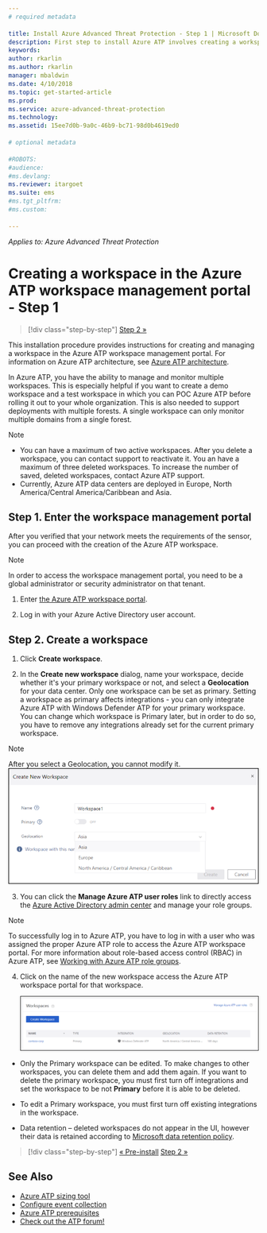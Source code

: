 ```yaml
---
# required metadata

title: Install Azure Advanced Threat Protection - Step 1 | Microsoft Docs
description: First step to install Azure ATP involves creating a workspace for your Azure ATP deployment.
keywords:
author: rkarlin
ms.author: rkarlin
manager: mbaldwin
ms.date: 4/10/2018
ms.topic: get-started-article
ms.prod:
ms.service: azure-advanced-threat-protection
ms.technology:
ms.assetid: 15ee7d0b-9a0c-46b9-bc71-98d0b4619ed0

# optional metadata

#ROBOTS:
#audience:
#ms.devlang:
ms.reviewer: itargoet
ms.suite: ems
#ms.tgt_pltfrm:
#ms.custom:

---
```


*Applies to: Azure Advanced Threat Protection*


# Creating a workspace in the Azure ATP workspace management portal - Step 1

>[!div class="step-by-step"]
[Step 2 »](install-atp-step2.md)

This installation procedure provides instructions for creating and managing a workspace in the Azure ATP workspace management portal. For information on Azure ATP architecture, see [Azure ATP architecture](atp-architecture.md).

In Azure ATP, you have the ability to manage and monitor multiple workspaces. This is especially helpful if you want to create a demo workspace and a test workspace in which you can POC Azure ATP before rolling it out to your whole organization. This is also needed to support deployments with multiple forests. A single workspace can only monitor multiple domains from a single forest. 

> [!NOTE]
> - You can have a maximum of two active workspaces. After you delete a workspace, you can contact support to reactivate it. You an have a maximum of three deleted workspaces. To increase the number of saved, deleted workspaces, contact Azure ATP support.
> - Currently, Azure ATP data centers are deployed in Europe, North America/Central America/Caribbean and Asia.

## Step 1. Enter the workspace management portal

After you verified that your network meets the requirements of the sensor, you can proceed with the creation of the Azure ATP workspace.

> [!NOTE]
>In order to access the workspace management portal, you need to be a global administrator or security administrator on that tenant.


1.  Enter [the Azure ATP workspace portal](https://portal.atp.azure.com).

2.  Log in with your Azure Active Directory user account.

## Step 2. Create a workspace

1. Click **Create workspace**.

2. In the **Create new workspace** dialog, name your workspace, decide whether it's your primary workspace or not, and select a **Geolocation** for your data center. Only one workspace can be set as primary. Setting a workspace as primary affects integrations - you can only integrate Azure ATP with Windows Defender ATP for your primary workspace. You can change which workspace is Primary later, but in order to do so, you have to remove any integrations already set for the current primary workspace.
 > [!NOTE]
 > After you select a Geolocation, you cannot modify it.
    ![Azure ATP workspace](media/create-workspace.png)

3. You can click the **Manage Azure ATP user roles** link to directly access the [Azure Active Directory admin center](https://docs.microsoft.com/azure/active-directory/active-directory-assign-admin-roles-azure-portal) and manage your role groups.

 > [!NOTE]
 > To successfully log in to Azure ATP, you have to log in with a user who was assigned the proper Azure ATP role to access the Azure ATP workspace portal. For more information about role-based access control (RBAC) in Azure ATP, see [Working with Azure ATP role groups](atp-role-groups.md).

4. Click on the name of the new workspace access the Azure ATP workspace portal for that workspace.

    ![Azure ATP workspaces](media/atp-workspaces.png)

- Only the Primary workspace can be edited. To make changes to other workspaces, you can delete them and add them again. If you want to delete the primary workspace, you must first turn off integrations and set the workspace to be not **Primary** before it is able to be deleted.
- To edit a Primary workspace, you must first turn off existing integrations in the workspace.

- Data retention – deleted workspaces do not appear in the UI, however their data is retained according to [Microsoft data retention policy](https://www.microsoft.com/trustcenter/privacy/you-own-your-data).


>[!div class="step-by-step"]
[« Pre-install](configure-port-mirroring.md)
[Step 2 »](install-atp-step2.md)


## See Also
- [Azure ATP sizing tool](http://aka.ms/aatpsizingtool)
- [Configure event collection](configure-event-collection.md)
- [Azure ATP prerequisites](atp-prerequisites.md)
- [Check out the ATP forum!](https://aka.ms/azureatpcommunity)
